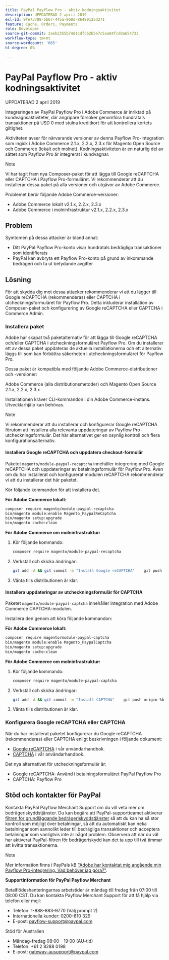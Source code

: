 ```yaml
---
title: PayPal Payflow Pro - aktiv kodningsaktivitet
description: UPPDATERAD 2 april 2019
exl-id: 9fe73788-5b67-445a-9b0d-86489125d271
feature: Cache, Orders, Payments
role: Developer
source-git-commit: 2aeb2355b74d1cdfc62b5e7c5aa04fcd0a654733
workflow-type: tm+mt
source-wordcount: '665'
ht-degree: 0%

---
```


# PayPal Payflow Pro - aktiv kodningsaktivitet

UPPDATERAD 2 april 2019

Integreringen av PayPal Payflow Pro i Adobe Commerce är inriktad på kundvagnsaktiviteter, där angripare försöker genomföra hundratals transaktioner på USD 0 med stulna kreditkort för att kontrollera kortets giltighet.

Aktiviteten avser för närvarande versioner av denna Payflow Pro-integration som ingick i Adobe Commerce 2.1.x, 2.2.x, 2.3.x för Magento Open Source och Commerce (lokalt och molnet). Kodningsaktiviteten är en naturlig del av sättet som Payflow Pro är integrerat i kundvagnar.

>[!NOTE]
>
>Vi har tagit fram nya Composer-paket för att lägga till Google reCAPTCHA eller CAPTCHA i Payflow Pro-formuläret. Vi rekommenderar att du installerar dessa paket på alla versioner och utgåvor av Adobe Commerce.

Problemet berör följande Adobe Commerce-versioner:

* Adobe Commerce lokalt v2.1.x, 2.2.x, 2.3.x
* Adobe Commerce i molninfrastruktur v2.1.x, 2.2.x, 2.3.x

## Problem

Symtomen på dessa attacker är bland annat:

* Ditt PayPal Payflow Pro-konto visar hundratals bedrägliga transaktioner som identifierats
* PayPal kan avbryta ett Payflow Pro-konto på grund av inkommande bedrägeri och ta ut betydande avgifter

## Lösning

För att skydda dig mot dessa attacker rekommenderar vi att du lägger till Google reCAPTCHA (rekommenderas) eller CAPTCHA i utcheckningsformuläret för Payflow Pro. Detta inkluderar installation av Composer-paket och konfigurering av Google reCAPTCHA eller CAPTCHA i Commerce Admin.

### Installera paket

Adobe har skapat två paketalternativ för att lägga till Google reCAPTCHA och/eller CAPTCHA i utcheckningsformuläret Payflow Pro. Om du installerar ett av dessa paket uppdateras de aktuella installationerna och ett alternativ läggs till som kan förbättra säkerheten i utcheckningsformuläret för Payflow Pro.

Dessa paket är kompatibla med följande Adobe Commerce-distributioner och -versioner:

Adobe Commerce (alla distributionsmetoder) och Magento Open Source 2.1.x, 2.2.x, 2.3.x

Installationen kräver CLI-kommandon i din Adobe Commerce-instans. Utvecklarhjälp kan behövas.

>[!NOTE]
>
>Vi rekommenderar att du installerar och konfigurerar Google reCAPTCHA förutom att installera alla relevanta uppdateringar av Payflow Pro-utcheckningsformulär. Det här alternativet ger en osynlig kontroll och flera konfigurationsalternativ.

#### Installera Google reCAPTCHA och uppdatera checkout-formulär

Paketet `magento/module-paypal-recaptcha` innehåller integrering med Google reCAPTCHA och uppdateringar av betalningsformulär för Payflow Pro. Även om du har installerat och konfigurerat modulen reCAPTCHA rekommenderar vi att du installerar det här paketet.

Kör följande kommandon för att installera det.

**För Adobe Commerce lokalt:**

```bash
composer require magento/module-paypal-recaptcha
bin/magento module:enable Magento_PaypalReCaptcha
bin/magento setup:upgrade
bin/magento cache:clean
```

**För Adobe Commerce om molninfrastruktur:**

1. Kör följande kommando:

   ```bash
   composer require magento/module-paypal-recaptcha
   ```

1. Verkställ och skicka ändringar:

   ```bash
   git add -A && git commit -m "Install Google reCAPTCHA"    git push origin %branch_name%
   ```

1. Vänta tills distributionen är klar.

#### Installera uppdateringar av utcheckningsformulär för CAPTCHA

Paketet `magento/module-paypal-captcha` innehåller integration med Adobe Commerce CAPTCHA-modulen.

Installera den genom att köra följande kommandon:

**För Adobe Commerce lokalt:**

```bash
composer require magento/module-paypal-captcha
bin/magento module:enable Magento_PaypalCaptcha
bin/magento setup:upgrade
bin/magento cache:clean
```

**För Adobe Commerce om molninfrastruktur:**

1. Kör följande kommando:

   ```bash
   composer require magento/module-paypal-captcha
   ```

1. Verkställ och skicka ändringar:

   ```bash
   git add -A && git commit -m "Install CAPTCHA"    git push origin %branch_name%
   ```

1. Vänta tills distributionen är klar.

### Konfigurera Google reCAPTCHA eller CAPTCHA

När du har installerat paketet konfigurerar du Google reCAPTCHA (rekommenderas) eller CAPTCHA enligt beskrivningen i följande dokument:

* [Google reCAPTCHA](https://experienceleague.adobe.com/sv/docs/commerce-admin/systems/security/captcha/security-google-recaptcha) i vår användarhandbok.
* [CAPTCHA](https://experienceleague.adobe.com/sv/docs/commerce-admin/systems/security/captcha/security-captcha) i vår användarhandbok.

Det nya alternativet för utcheckningsformulär är:

* Google reCAPTCHA: Använd i betalningsformuläret PayPal Payflow Pro
* CAPTCHA: Payflow Pro

## Stöd och kontakter för PayPal

Kontakta PayPal Payflow Merchant Support om du vill veta mer om bedrägeriskyddstjänster. Du kan begära att PayPal-supportteamet aktiverar [filtren för grundläggande bedrägeriskyddstjänster](https://developer.paypal.com/api/nvp-soap/payflow/fraud-protection/) så att du kan ha så stor kontroll som möjligt över betalningar, så att du automatiskt kan neka betalningar som sannolikt leder till bedrägliga transaktioner och acceptera betalningar som vanligtvis inte är något problem. Observera att när du väl har aktiverat PayPal-filtren för bedrägeriskydd kan det ta upp till två timmar att kvitta transaktionerna.

>[!NOTE]
>
>Mer information finns i PayPals kB [&quot;Adobe har kontaktat mig angående min Payflow Pro-integrering. Vad behöver jag göra?&quot;](https://www.paypal.com/us/smarthelp/article/ts2242).

**Supportinformation för PayPal Payflow Merchant**

Betalflödeshanteringarnas arbetstider är måndag till fredag från 07:00 till 08:00 CST. Du kan kontakta Payflow Merchant Support för att få hjälp via telefon eller mejl:

* Telefon: 1-888-883-9770 (Välj prompt 2)
* Internationella kunder: 0200-810 329
* E-post: [payflow-support@paypal.com](mailto:payflow-support@paypal.com)

Stöd för Australien

* Måndag-fredag 08:00 - 19:00 (AU-tid)
* Telefon: +61 2 8288 0198
* E-post: [gateway-ausupport@paypal.com](mailto:gateway-ausupport@paypal.com)
